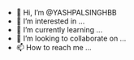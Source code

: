 - 👋 Hi, I’m @YASHPALSINGHBB
- 👀 I’m interested in ...
- 🌱 I’m currently learning ...
- 💞️ I’m looking to collaborate on ...
- 📫 How to reach me ...

<!---
YASHPALSINGHBB/YASHPALSINGHBB is a ✨ special ✨ repository because its `README.md` (this file) appears on your GitHub profile.
You can click the Preview link to take a look at your changes.
--->
